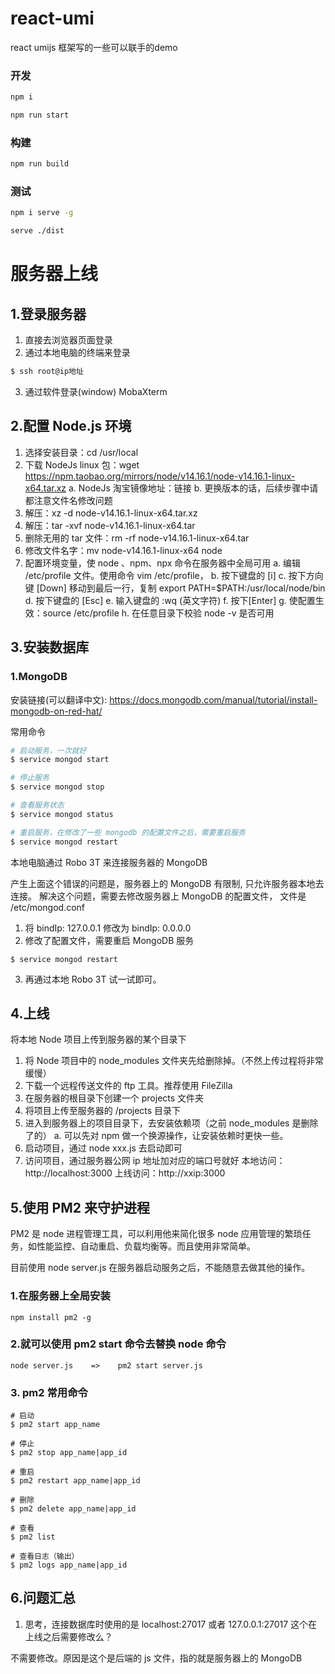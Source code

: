 # react-umi

react umijs 框架写的一些可以联手的demo

### 开发

```bash
npm i 

npm run start
```
### 构建

```bash
npm run build
```
### 测试

```bash
npm i serve -g

serve ./dist
```

# 服务器上线

## 1.登录服务器

1. 直接去浏览器页面登录
2. 通过本地电脑的终端来登录

```javascript
$ ssh root@ip地址
```

3. 通过软件登录(window)
   MobaXterm

## 2.配置 Node.js 环境

1. 选择安装目录：cd /usr/local
2. 下载 NodeJs linux 包：wget https://npm.taobao.org/mirrors/node/v14.16.1/node-v14.16.1-linux-x64.tar.xz
   a. NodeJs 淘宝镜像地址：链接
   b. 更换版本的话，后续步骤中请都注意文件名修改问题
3. 解压：xz -d node-v14.16.1-linux-x64.tar.xz
4. 解压：tar -xvf node-v14.16.1-linux-x64.tar
5. 删除无用的 tar 文件：rm -rf node-v14.16.1-linux-x64.tar
6. 修改文件名字：mv node-v14.16.1-linux-x64 node
7. 配置环境变量，使 node 、npm、npx 命令在服务器中全局可用
   a. 编辑 /etc/profile 文件。使用命令 vim /etc/profile，
   b. 按下键盘的 [i]
   c. 按下方向键 [Down] 移动到最后一行，复制 export PATH=\$PATH:/usr/local/node/bin
   d. 按下键盘的 [Esc]
   e. 输入键盘的 :wq (英文字符)
   f. 按下[Enter]
   g. 使配置生效：source /etc/profile
   h. 在任意目录下校验 node -v 是否可用

## 3.安装数据库

### 1.MongoDB

安装链接(可以翻译中文): https://docs.mongodb.com/manual/tutorial/install-mongodb-on-red-hat/

常用命令

```bash
# 启动服务，一次就好
$ service mongod start

# 停止服务
$ service mongod stop

# 查看服务状态
$ service mongod status

# 重启服务，在修改了一些 mongodb 的配置文件之后，需要重启服务
$ service mongod restart
```

本地电脑通过 Robo 3T 来连接服务器的 MongoDB

产生上面这个错误的问题是，服务器上的 MongoDB 有限制, 只允许服务器本地去连接。
解决这个问题，需要去修改服务器上 MongoDB 的配置文件，
文件是 /etc/mongod.conf

1. 将 bindIp: 127.0.0.1 修改为 bindIp: 0.0.0.0
2. 修改了配置文件，需要重启 MongoDB 服务

```
$ service mongod restart
```

3. 再通过本地 Robo 3T 试一试即可。

## 4.上线

将本地 Node 项目上传到服务器的某个目录下

1. 将 Node 项目中的 node_modules 文件夹先给删除掉。（不然上传过程将非常缓慢）
2. 下载一个远程传送文件的 ftp 工具。推荐使用 FileZilla
3. 在服务器的根目录下创建一个 projects 文件夹
4. 将项目上传至服务器的 /projects 目录下
5. 进入到服务器上的项目目录下，去安装依赖项（之前 node_modules 是删除了的）
   a. 可以先对 npm 做一个换源操作，让安装依赖时更快一些。
6. 启动项目，通过 node xxx.js 去启动即可
7. 访问项目，通过服务器公网 ip 地址加对应的端口号就好
   本地访问：http://localhost:3000
   上线访问：http://xxip:3000

## 5.使用 PM2 来守护进程

PM2 是 node 进程管理工具，可以利用他来简化很多 node 应用管理的繁琐任务，如性能监控、自动重启、负载均衡等。而且使用非常简单。

目前使用 node server.js 在服务器启动服务之后，不能随意去做其他的操作。

### 1.在服务器上全局安装

```
npm install pm2 -g
```

### 2.就可以使用 pm2 start 命令去替换 node 命令

```
node server.js    =>    pm2 start server.js
```

### 3. pm2 常用命令

```
# 启动
$ pm2 start app_name

# 停止
$ pm2 stop app_name|app_id

# 重启
$ pm2 restart app_name|app_id

# 删除
$ pm2 delete app_name|app_id

# 查看
$ pm2 list

# 查看日志（输出）
$ pm2 logs app_name|app_id
```

## 6.问题汇总

1. 思考，连接数据库时使用的是 localhost:27017 或者 127.0.0.1:27017 这个在上线之后需要修改么？

不需要修改。原因是这个是后端的 js 文件，指的就是服务器上的 MongoDB
